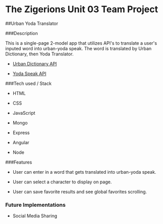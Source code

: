 # The Zigerions Unit 03 Team Project

##Urban Yoda Translator

###Description

This is a single-page 2-model app that utilizes API's to translate a user's inputed word into urban-yoda speak. The word is translated by Urban Dictionary, then Yoda Translator.

- [Urban Dictionary API](https://market.mashape.com/ismaelc/yoda-speak)

- [Yoda Speak API](https://market.mashape.com/ismaelc/yoda-speak)


###Tech used / Stack

- HTML

- CSS

- JavaScript

- Mongo

- Express

- Angular

- Node


###Features

- User can enter in a word that gets translated into urban-yoda speak.

- User can select a character to display on page.

- User can save favorite results and see global favorites scrolling.


### Future Implementations

- Social Media Sharing
